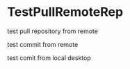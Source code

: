 # TestPullRemoteRep
test pull repository from remote

test commit from remote

test comit from local desktop
